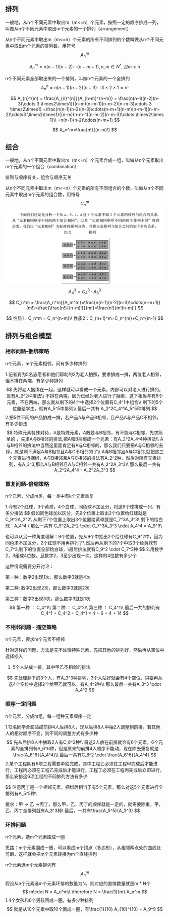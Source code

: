 ## 排列

一般地，从n个不同元素中取出m（m<=n）个元素，按照一定的顺序排成一列，叫做从n个不同元素中取出m个元素的一个排列（arrangement）

从n个不同元素中取出m（m<=n）个元素的所有不同排列的个数叫做从n个不同元素中取出m个元素的排列数，用符号
$$
A_{n}^{m}
$$

$$
A_{n}^{m} = n(n-1)(n-2)\cdots(n-m+1) ,n,m\in N^{*},且m \leqslant n
$$

n个不同元素全部取出来的一个排列，叫做n个元素的一个全排列
$$
A_{n}^{n} = n(n-1)(n-2)(n-3)\cdots 3 \times2\times1 = n!
$$

$$
A_{n}^{m} = \frac{A_{n}^{n}}{A_{n-m}^{n-m}} = \frac{n(n-1)(n-2)(n-3)\cdots 3 \times2\times1}{(n-m)(n-m-1)(n-m-2)(n-m-3)\cdots 3 \times2\times1}
=\frac{n(n-1)(n-2)(n-3)\cdots(n-m+1)(n-m)(n-m-1)(n-m-2)\cdots3 \times2\times1}{(n-m)(n-m-1)(n-m-2)(n-m-3)\cdots \times2\times 1}\\
=n(n-1)(n-2)\cdots(n-m+1)
$$

$$
A_n^m=\frac{n!}{(n-m)!}
$$



## 组合

一般地，从n个不同元素中取出m（m<=n）个元素合成一组，叫做从n个元素取出m个元素的一个组合（combination）

排列与顺序有关，组合与顺序无关

从n个不同元素中取出m（m<=n）个元素的所有不同组合的个数，叫做从n个不同元素中取出m个元素的组合数，用符号
$$
C_n^m
$$
![image-20220527233053661](img/image-20220527233053661.png)
$$
A_4^3 = C_4^3 \cdot A_3^3
$$

$$
C_n^m = \frac{A_n^m}{A_m^m}=\frac{n(n-1)(n-2)(n-3)\cdots(n-m+1)}{m!}=\frac{\frac{n!}{(n-m)!}}{m!}=\frac{n!}{m!(n-m)!}
$$

$$
性质1：C_n^m = C_n^{n-m}\\
性质2：C_{n+1}^m=C_n^{m}+C_n^{m-1}
$$





## 排列与组合模型

### 相邻问题-捆绑策略

n个元素，m个元素相邻，问有多少种排列

1.记者要为5名志愿者和他们帮助的2为老人拍照，要求排成一排，两位老人相邻，但不排在两端，有多少种排列
$$
先将老人捆绑在一起，这样就可以看成一个元素，内部可以对老人进行排列，就有A_2^2种排法\\
不排在两端，因为已经对老人进行了捆绑，这下相当与有6个元素，不在两端，那么就从剩下的4个中选择2个位置有C_4^1中组合\\
剩下的5个位置给学生，就有A_5^5中排列\\
最后一共有 A_2^2C_4^1A_5^5种排列
$$
2.把5件不同的产品排成一排，若产品A与产品B相邻，且产品A与产品C不相邻，有多少排法
$$
特殊元素特殊对待，A是特殊元素，A既要与B相邻，有不能与C相邻，先求简单的 ，先求A与B相邻的排法,把A和B捆绑成一个元素：有A_2^2A_4^4种排法\\
A与B相邻的排法中当然这里面肯定有A与C相邻的，那么我们只要把A与C相邻的去掉，就是剩下满足A与B相邻且A与C不相邻的了\\
A与B相邻且A与C相邻,就把这三个元素进行捆绑，A与B相邻且A与C相邻的排法有A_2^2种，然后对所有元素排列，有A_3^3,那么A与B相邻且A与C相邻一共有A_2^2A_3^3\\
那么最后一共有 A_2^2A_4^4 -  A_2^2A_3^3
$$


### 重复问题-倍缩策略

n个元素，分成m类，每一类中有k个元素重复

1.今有2个红球，3个黄球，4个白球，同色球不加区分，将这9个球排成一列，有多少排法
$$
假如同色球加以区分，先9个位置上取出2个位置给红球就是C_9^2A_2^2\\
从剩下7个位置上取出3个位置给黄球就是C_7^3A_3^3\\
剩下的给白球：A_4^4 \\
那么一共有 C_9^2A_2^2 \cdot C_7^3A_3^3 \cdot  A_4^4 = A_9^9\\

也可以从另一种角度理解：9个位置，先从9个中抽出2个给红球有C_9^2中，因为同色求不加区分，2个红球不用再排列了\\
然后再从剩下的7个中取3个给黄球有C_7^3,剩下的位置全部给白球，\\最后排法就有C_9^2 \cdot C_7^3种
$$
2.用数字2，3组成4位数，且数字2，3至少出现一次，这样的4位数有多少个

这种情况需要分开讨论：

第一种：数字2出现1次，那么数字3就是4次

第二种: 数字2出现2次，那么数字3就是2次

第三种：数字2出现3次，那么数字3就是1次
$$
第一种 ：  C_4^1\\
第二种 ： C_4^2\\
第三种 ： C_4^1\\
最后一共的排列有C_4^1 + C_4^2 + C_4^1 =  4  + 6 + 4 + 14
$$

### 不相邻问题 - 插空策略

n个元素，要求m个元素不相邻

针对这样的问题，方法是先不处理特殊元素，先把其他的排列好，然后再从空位中选择插入

1. 5个人站成一排，其中甲乙不相邻的排法

$$
先处理剩下的3个人，有A_3^3种排列，3个人站好就会有4个空位，只要再从这4个空位中选择2个给甲乙就可以，有A_4^2种\\
那么最后一共有A_3^3 \cdot A_4^2
$$

### 顺序一定问题

n个元素，分成m组，每一组种元素顺序一定

1.12名同学合影站成前排4人后排8人，现从后排8人中抽2人调整到前排，若其他人的相对顺序不变，则不同的调整方式有多少种
$$
先从后排8人中抽取2人有C_8^2种\\
将这2人放在前排就会有6个元素，6个元素的全排列有A_6^6种，但是原来的前排4人顺序不能动，现在除去重复就是\frac{A_6^6}{A_4^4}\\
最后一共有C_8^2 \cdot \frac{A_6^6}{A_4^4}
$$
2.某个工程队有6项工程需要单独完成，其中工程乙必须在工程甲完成后才能进行，工程丙必须在工程乙完成后才能进行，工程丁必须在工程丙完成后立即进行，那么安排这6项工程的不同排列方法有多少


$$
注意丙丁是一个相邻元素，捆绑后相当于有5个元素，那么对这5个元素进行全排列有A_5^5种\\

要求：甲 -> 乙 ->丙丁，那么甲，乙，丙丁的顺序就是一定的，就需要除重，甲，乙，丙丁全排列就有A_3^3种\\
最后，一共有\frac{A_5^5}{A_3^3}
$$

### 环排问题

n个元素，选m个元素围成一圈

思路：m个元素围成一圈，可以看成m个顶点（多边形），从相邻两点处的曲线处剪断，这样就会把m个元素转换为m个直线排列

n个元素选m个元素排列有
$$
A_n^m
$$
假设从n个元素选m个元素环排的数量为N，则对应的直排数量就是m * N个
$$
m\cdot N = A_n^m\\
\therefore N = \frac{1}{m} A_n^m
$$
1.4个女孩和6个男孩围成一圈，有多少种排列
$$
就是从10个元素中取10个围成一圈，有\frac{1}{10} A_{10}^{10} = A_9^9
$$




